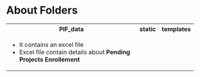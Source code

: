 # About Folders
<table>
<tr>
<th>PIF_data</th>
<th>static</th>
<th>templates</th>
</tr>
<tr>
<td>
<ul>
<li>It contains an excel file</li>
<li>Excel file contain details about <b>Pending Projects Enrollement</b></li>
</ul>
</td>
</tr>
</table>
